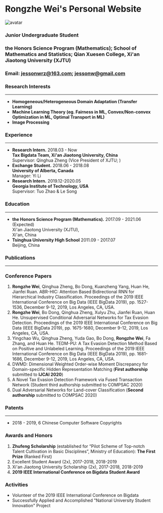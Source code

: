 # Rongzhe Wei's Personal Website

![avatar](https://github.com/Jesson-Wei/Rongzhe-Wei.github.io/blob/master/photo.jpg)

### Junior Undergraduate Student

### the Honors Science Program (Mathematics); School of Mathematics and Statistics; Qian Xuesen College, Xi'an Jiaotong University (XJTU)

### Email: jessonwrz@163.com; jessonw@gmail.com

### Research Interests
***
* **Homogeneous/Heterogeneous Domain Adaptation (Transfer Learning)**
* **Machine Learning Theory (eg. Fairness in ML, Convex/Non-convex Optimization in ML, Optimal Transport in ML)**
* **Image Processing**

### Experience
***
* **Research Intern.** 2018.03 - Now  
**Tax Bigdata Team, Xi'an Jiaotong University, China**  
Supervisor: Qinghua Zheng (Vice President of XJTU; )  
* **Exchange Student.** 2018.06 - 2018.08  
**University of Alberta, Canada**  
Manager: Yi Li  
* **Research Intern.** 2019.12-2020.05  
**Georgia Institute of Technology, USA**  
Supervisor: Tuo Zhao & Le Song

### Education
***
* **the Honors Science Program (Mathematics).** 2017.09 - 2021.06 (Expected)  
Xi'an Jiaotong University (XJTU),  
Xi'an, China
* **Tsinghua University High School** 2011.09 - 2017.07  
Beijing, China

### Publications
***
### Conference Papers
1. **Rongzhe Wei**, Qinghua Zheng, Bo Dong, Kuanzheng Yang, Huan He, Jianfei Ruan. ABR-HIC: Attention Based Bidirectional RNN for Hierarchical Industry Classification. Proceedings of the 2019 IEEE International Conference on Big Data (IEEE BigData 2019), pp. 1527-1536, December 9-12, 2019, Los Angeles, CA, USA.
2. **Rongzhe Wei**, Bo Dong, Qinghua Zheng, Xulyu Zhu, Jianfei Ruan, Huan He. Unsupervised Conditional Adversarial Networks for Tax Evasion Detection. Proceedings of the 2019 IEEE International Conference on Big Data (IEEE BigData 2019), pp. 1675-1680, December 9-12, 2019, Los Angeles, CA, USA.
3. Yingchao Wu, Qinghua Zheng, Yuda Gao, Bo Dong, **Rongzhe Wei**, Fa Zhang, and Huan He. TEDM-PU: A Tax Evasion Detection Method Based on Positive and Unlabeled Learning. Proceedings of the 2019 IEEE International Conference on Big Data (IEEE BigData 2019), pp. 1681-1686, December 9-12, 2019, Los Angeles, CA, USA. 
4. DWMD: Dimensional Weighted Order-wise Moment Discrepancy for Domain-specific Hidden Representation Matching (**First authorship** submitted to **IJCAI 2020**)
5. A Novel Tax Evasion Detection Framework via Fused Transaction Network (Student third authorship submitted to COMPSAC 2020)
6. Dual Adversarial Networks for Land-cover Classification (**Second authorship** submitted to COMPSAC 2020)

### Patents
***
* 2018 - 2019, 6 Chinese Computer Software Copyrights


### Awards and Honors
1. **Zhufeng Scholarship** (established for “Pilot Scheme of Top-notch Talent Cultivation in Basic Disciplines”, Ministry of Education): **The First Prize** (Ranked First)
2. Excellent Student Award (2x), 2017-2018, 2018-2019
3. Xi'an Jiaotong University Scholarship (2x), 2017-2018, 2018-2019
4. **2019 IEEE International Conference on Bigdata Student Award**

### Activities
* Volunteer of the 2019 IEEE International Conference on Bigdata
* Successfully Applied and Accomplished "National University Student Innovation" Project
